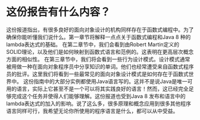 # 这份报告有什么内容？

这份报道指出，有很多良好的面向对象设计的机构同样存在于函数式编程中。为了确保你能听懂我们说什么。第一章节将解释一点点关于函数式编程和Java 8 种的lambda表达式的基础。
在第二章节中，我们会看到由Robert Martin定义的SOLID理论，以及他们是如何映射到函数式语言和范例的。这表明在更高层次概念方面的相似性。
在第三章节中，我们将会看到一些行为设计模式。设计模式通常被用做一种在面向对象程序员中分享知识的单词。他们也经常遭受来自函数式程序员的批评。这里我们将看到一些最常见的面向对象设计模式是如何存在于函数式世界中。
这份指南中的大部分实例都使用Java语言写的。这并不是说Java是唯一可用的语言，实际上它甚至不是一个可以将其实践良好的语言！然而，这已经完全足够完成这个任务并使得人们能够理解。这份报道也受到Java 8 发布和语言中的lambda表达式的加入的影响。说了这么多，很多原理和概念应用到很多其他程序语言同样可行，我希望无论你所使用的程序语言是什么，都可以从中受益。
